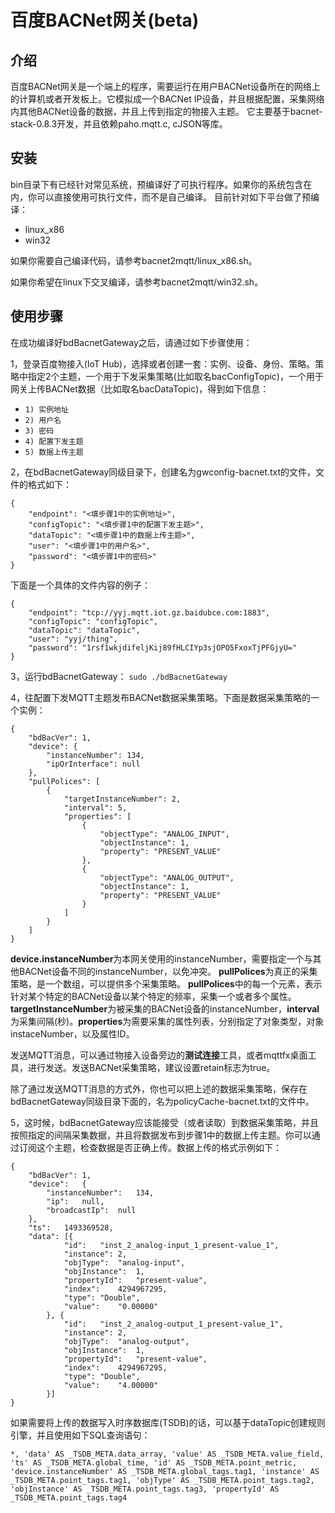 百度BACNet网关(beta)
====================

介绍
---

百度BACNet网关是一个端上的程序，需要运行在用户BACNet设备所在的网络上的计算机或者开发板上。它模拟成一个BACNet IP设备，并且根据配置，采集网络内其他BACNet设备的数据，并且上传到指定的物接入主题。
它主要基于bacnet-stack-0.8.3开发，并且依赖paho.mqtt.c, cJSON等库。

安装
----
bin目录下有已经针对常见系统，预编译好了可执行程序。如果你的系统包含在内，你可以直接使用可执行文件，而不是自己编译。
目前针对如下平台做了预编译：
* linux_x86
* win32

如果你需要自己编译代码，请参考bacnet2mqtt/linux_x86.sh。

如果你希望在linux下交叉编译，请参考bacnet2mqtt/win32.sh。

使用步骤
-------
在成功编译好bdBacnetGateway之后，请通过如下步骤使用：

1，登录百度物接入(IoT Hub)，选择或者创建一套：实例、设备、身份、策略。策略中指定2个主题，一个用于下发采集策略(比如取名bacConfigTopic)，一个用于网关上传BACNet数据（比如取名bacDataTopic)，得到如下信息：
* `1) 实例地址`
* `2) 用户名`
* `3) 密码`
* `4) 配置下发主题`
* `5) 数据上传主题`

2，在bdBacnetGateway同级目录下，创建名为gwconfig-bacnet.txt的文件，文件的格式如下：
```
{
    "endpoint": "<填步骤1中的实例地址>",
    "configTopic": "<填步骤1中的配置下发主题>",
    "dataTopic": "<填步骤1中的数据上传主题>",
    "user": "<填步骤1中的用户名>",
    "password": "<填步骤1中的密码>"
}
```

下面是一个具体的文件内容的例子：
```
{
    "endpoint": "tcp://yyj.mqtt.iot.gz.baidubce.com:1883",
    "configTopic": "configTopic",
    "dataTopic": "dataTopic",
    "user": "yyj/thing",
    "password": "1rsf1wkjdifeljKij89fHLCIYp3sjOPO5FxoxTjPFGjyU="
}
```

3，运行bdBacnetGateway： ```sudo ./bdBacnetGateway```

4，往配置下发MQTT主题发布BACNet数据采集策略。下面是数据采集策略的一个实例：
```
{
    "bdBacVer": 1,
    "device": {
        "instanceNumber": 134,
        "ipOrInterface": null
    },
    "pullPolices": [
        {
            "targetInstanceNumber": 2,
            "interval": 5,
            "properties": [
                {
                    "objectType": "ANALOG_INPUT",
                    "objectInstance": 1,
                    "property": "PRESENT_VALUE"
                },
                {
                    "objectType": "ANALOG_OUTPUT",
                    "objectInstance": 1,
                    "property": "PRESENT_VALUE"
                }
            ]
        }
    ]
}
```

**device.instanceNumber**为本网关使用的instanceNumber，需要指定一个与其他BACNet设备不同的instanceNumber，以免冲突。
**pullPolices**为真正的采集策略，是一个数组，可以提供多个采集策略。
**pullPolices**中的每一个元素，表示针对某个特定的BACNet设备以某个特定的频率，采集一个或者多个属性。**targetInstanceNumber**为被采集的BACNet设备的instanceNumber，**interval**为采集间隔(秒)。**properties**为需要采集的属性列表，分别指定了对象类型，对象instaceNumber，以及属性ID。

发送MQTT消息，可以通过物接入设备旁边的**测试连接**工具，或者mqttfx桌面工具，进行发送。发送BACNet采集策略，建议设置retain标志为true。

除了通过发送MQTT消息的方式外，你也可以把上述的数据采集策略，保存在bdBacnetGateway同级目录下面的，名为policyCache-bacnet.txt的文件中。

5，这时候，bdBacnetGateway应该能接受（或者读取）到数据采集策略，并且按照指定的间隔采集数据，并且将数据发布到步骤1中的数据上传主题。你可以通过订阅这个主题，检查数据是否正确上传。数据上传的格式示例如下：
```
{
    "bdBacVer": 1,
    "device":   {
        "instanceNumber":   134,
        "ip":   null,
        "broadcastIp":  null
    },
    "ts":   1493369528,
    "data": [{
            "id":   "inst_2_analog-input_1_present-value_1",
            "instance": 2,
            "objType":  "analog-input",
            "objInstance":  1,
            "propertyId":   "present-value",
            "index":    4294967295,
            "type": "Double",
            "value":    "0.00000"
        }, {
            "id":   "inst_2_analog-output_1_present-value_1",
            "instance": 2,
            "objType":  "analog-output",
            "objInstance":  1,
            "propertyId":   "present-value",
            "index":    4294967295,
            "type": "Double",
            "value":    "4.00000"
        }]
}
```

如果需要将上传的数据写入时序数据库(TSDB)的话，可以基于dataTopic创建规则引擎，并且使用如下SQL查询语句：
```
*, 'data' AS _TSDB_META.data_array, 'value' AS _TSDB_META.value_field, 'ts' AS _TSDB_META.global_time, 'id' AS _TSDB_META.point_metric, 'device.instanceNumber' AS _TSDB_META.global_tags.tag1, 'instance' AS _TSDB_META.point_tags.tag1, 'objType' AS _TSDB_META.point_tags.tag2, 'objInstance' AS _TSDB_META.point_tags.tag3, 'propertyId' AS _TSDB_META.point_tags.tag4
```
